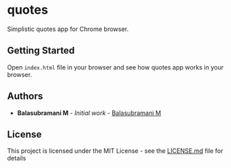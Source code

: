 # quotes

Simplistic quotes app for Chrome browser.

## Getting Started

Open `index.html` file in your browser and see how quotes app works in your browser.

## Authors

*   **Balasubramani M** - _Initial work_ - [Balasubramani M](https://github.com/balasubramanim)

## License

This project is licensed under the MIT License - see the [LICENSE.md](LICENSE.md) file for details
